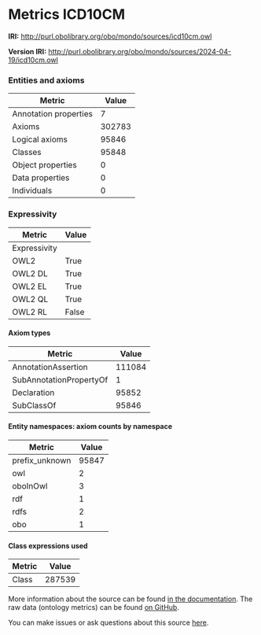 # Metrics ICD10CM

**IRI:** http://purl.obolibrary.org/obo/mondo/sources/icd10cm.owl

**Version IRI:** http://purl.obolibrary.org/obo/mondo/sources/2024-04-19/icd10cm.owl

### Entities and axioms

| Metric | Value |
| ------ | ----- |
| Annotation properties | 7 |
| Axioms | 302783 |
| Logical axioms | 95846 |
| Classes | 95848 |
| Object properties | 0 |
| Data properties | 0 |
| Individuals | 0 |


### Expressivity

| Metric | Value |
| ------ | ----- |
| Expressivity |  |
| OWL2 | True |
| OWL2 DL | True |
| OWL2 EL | True |
| OWL2 QL | True |
| OWL2 RL | False |

#### Axiom types

| Metric | Value |
| ------ | ----- |
| AnnotationAssertion | 111084 |
| SubAnnotationPropertyOf | 1 |
| Declaration | 95852 |
| SubClassOf | 95846 |


#### Entity namespaces: axiom counts by namespace

| Metric | Value |
| ------ | ----- |
| prefix_unknown | 95847 |
| owl | 2 |
| oboInOwl | 3 |
| rdf | 1 |
| rdfs | 2 |
| obo | 1 |


#### Class expressions used

| Metric | Value |
| ------ | ----- |
| Class | 287539 |


More information about the source can be found [in the documentation](../sources.md). The raw data (ontology metrics) can be found [on GitHub](https://github.com/monarch-initiative/mondo-ingest/tree/main/src/ontology/metadata).

You can make issues or ask questions about this source [here](https://github.com/monarch-initiative/mondo-ingest/issues).

